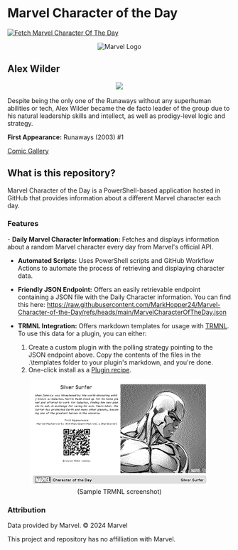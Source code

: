 # Marvel Character of the Day
  [![Fetch Marvel Character Of The Day](https://github.com/MarkHopper24/Marvel-Character-of-the-Day/actions/workflows/MarvelCharacterOTDFetcher.yml/badge.svg)](https://github.com/MarkHopper24/Marvel-Character-of-the-Day/actions/workflows/MarvelCharacterOTDFetcher.yml)
<p align="center">
<img src="https://logos-world.net/wp-content/uploads/2020/12/Marvel-Entertainment-Logo.png" alt="Marvel Logo" width="350" height="auto">
</p>

## Alex Wilder
<p align="center">
<img src="http://i.annihil.us/u/prod/marvel/i/mg/2/c0/4c00377144d5a.jpg" width="600" height="auto"/>
</p>

Despite being the only one of the Runaways without any superhuman abilities or tech, Alex Wilder became the de facto leader of the group due to his natural leadership skills and intellect, as well as prodigy-level logic and strategy.

**First Appearance:** Runaways (2003) #1

[Comic Gallery](http://marvel.com/comics/characters/1010755/alex_wilder?utm_campaign=apiRef&utm_source=422c32a7c4c3f9adfe3f4aef0db1a1e8)

<h2>What is this repository?</h2>
Marvel Character of the Day is a PowerShell-based application hosted in GitHub that provides information about a different Marvel character each day. 

<h3>Features</h3>
- <b>Daily Marvel Character Information:</b> Fetches and displays information about a random Marvel character every day from Marvel's official API.

- <b>Automated Scripts:</b> Uses PowerShell scripts and GitHub Workflow Actions to automate the process of retrieving and displaying character data.
  
- <b>Friendly JSON Endpoint:</b> Offers an easily retrievable endpoint containing a JSON file with the Daily Character information. You can find this here: https://raw.githubusercontent.com/MarkHopper24/Marvel-Character-of-the-Day/refs/heads/main/MarvelCharacterOfTheDay.json
  
- <b>TRMNL Integration:</b> Offers markdown templates for usage with [TRMNL](https://usetrmnl.com). To use this data for a plugin, you can either:
    1. Create a custom plugin with the polling strategy pointing to the JSON endpoint above. Copy the contents of the files in the .\templates folder to your plugin's markdown, and you're done.
    2. One-click install as a [Plugin recipe](https://help.usetrmnl.com/en/articles/10122094-plugin-recipes).
<p align="center">
<img src="https://raw.githubusercontent.com/MarkHopper24/Marvel-Character-of-the-Day/refs/heads/main/templates/trmnlPluginScreenshot.jpg" width="400" height="auto"/><br>
(Sample TRMNL screenshot)
</p>

<h3>Attribution</h3>
Data provided by Marvel. © 2024 Marvel

This project and repository has no affilliation with Marvel.
